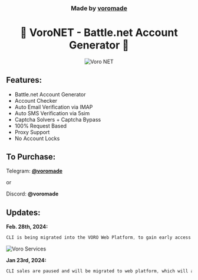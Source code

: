 <h3 align="center">
  Made by <a href="https://github.com/voromade">voromade</a>
</h3>

<h1 align="center">🔵 VoroNET - Battle.net Account Generator 🔵</h1>

<p align="center">
  <img src="https://media.discordapp.net/attachments/1187784554338058323/1200589588159279204/image.png?ex=65eba52f&is=65d9302f&hm=a2f02967959afa70f2a25759d1981c6b6e1d04978ebe1e9e1ad61fa770dd4760&=&format=webp&quality=lossless&width=1226&height=653" alt="Voro NET">
</p>

## Features:

- Battle.net Account Generator
- Account Checker
- Auto Email Verification via IMAP
- Auto SMS Verification via 5sim
- Captcha Solvers + Captcha Bypass
- 100% Request Based
- Proxy Support
- No Account Locks


## To Purchase:

Telegram: [**@voromade**](https://t.me/voromade)

or

Discord: **@voromade**


## Updates:
**Feb. 28th, 2024:**

```js
CLI is being migrated into the VORO Web Platform, to gain early access reach out on Telegram or Discord:
```
<img src="https://media.discordapp.net/attachments/1187784554338058323/1212501632969998366/image.png?ex=65f21124&is=65df9c24&hm=caec57e27b8378238ea3680284670ba94bcf44d4db3a57cb47e756de9b2b2252&=&format=webp&quality=lossless&width=687&height=311" alt="Voro Services" />


**Jan 23rd, 2024:**
```js
CLI sales are paused and will be migrated to web platform, which will allow you to generate from anywhere!
```
